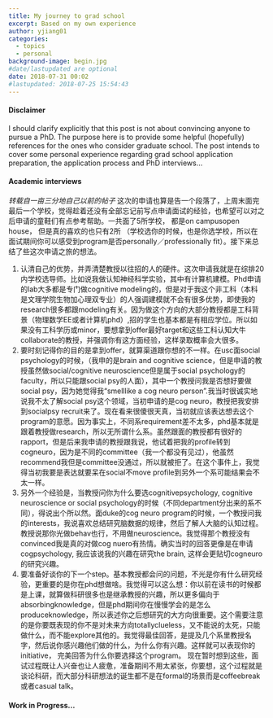 ```yaml
---
title: My journey to grad school 
excerpt: Based on my own experience
author: yjiang01
categories:
  - topics
  - personal
background-image: begin.jpg
#date/lastupdated are optional
date: 2018-07-31 00:02
#lastupdated: 2018-07-25 15:54:43
---
```


#### Disclaimer

I should clarify explicitly that this post is not about convincing anyone to pursue a PhD. The purpose here is to provide some helpful (hopefully) references for the ones who consider graduate school. The post intends to cover some personal experience regarding grad school application preparation, the application process and PhD interviews...

#### Academic interviews

*转载自一亩三分地自己以前的帖子*
这次的申请也算是告一个段落了，上周末面完最后一个学校，觉得趁着还没有全部忘记前写点申请面试的经验，也希望可以对之后申请的童鞋们有点参考帮助。一共面了5所学校， 都是on campusopen house， 但是真的喜欢的也只有2所 （学校选你的时候，也是你选学校，所以在面试期间你可以感受到program是否personally／professionally fit）。接下来总结了些这次申请之旅的想法。
1.    认清自己的优势，并弄清楚教授以往招的人的硬件。这次申请我就是在综排20内学校选导师。比如说我做认知神经科学实验，其中有计算机建模。Phd申请的lab大多都是专门做cognitive modeling的，但是对于我这个非工科（本科是文理学院生物加心理双专业）的人强调建模就不会有很多优势，即使我的research很多都跟modeling有关。因为做这个方向的大部分教授都是工科背景（物理数学EE或者计算机phd）,招的学生也基本都是有相应学位。所以如果没有工科学历或minor，要想拿到offer最好target和这些工科认知大牛collaborate的教授，并强调你有这方面经验，这样录取概率会大很多。
2.    要时刻记得你的目的是拿到offer，就算渠道跟你想的不一样。在usc面social psychology的时候，（我申的是brain and cognitive science，但是申请的教授虽然做social/cognitive neuroscience但是属于social psychology的faculty，所以只能跟social psy的人面），其中一个教授问我是否想好要做social psy，因为她觉得我“smelllike a cog neuro person”.我当时很诚实地说我不太了解social psy这个领域，当初申请的是cog neuro，教授把我安排到socialpsy recruit来了。现在看来很傻很天真，当初就应该表达想去这个program的意愿。因为事实上，不同系requirement差不太多，phd基本就是跟着教授做research，所以无所谓什么系。虽然跟面的教授都有很好的rapport，但是后来我申请的教授跟我说，他试着把我的profile转到cogneuro，因为是不同的committee（我一个都没有见过），他虽然recommend我但是committee没通过，所以就被拒了。在这个事件上，我觉得当初我要是表达就要呆在social不move profile到另外一个系可能结果会不太一样。
3.    另外一个经验是，当教授问你为什么要选cognitivepsychology, cognitive neuroscience or social psychology的时候（不同department分出来的系不同），得说出个所以然。面duke的cog neuro program的时候，一个教授问我的interests，我说喜欢总结研究脑数据的规律，然后了解人大脑的认知过程。教授说那你光做behav也行，不用做neuroscience。我觉得那个教授没有convinced我是真的对做cog nuero有热情。确实当时的回答更像是在申请cogpsychology, 我应该说我的兴趣在研究the brain, 这样会更贴切cogneuro的研究兴趣。
4.    要准备好谈你的下一个step。基本教授都会问的问题，不光是你有什么研究经验，更重要的是你在phd想做啥。我觉得可以这么想：你以前在读书的时候都是上课，就算做科研很多也是继承教授的兴趣，所以更多偏向于absorbingknowledge，但是phd期间你在慢慢学会的是怎么produceknowledge，所以表述你之后想研究的大方向很重要。这个需要注意的是你要既表现的你不是对未来方向totallyclueless，又不能说的太死，只能做什么，而不能explore其他的。我觉得最佳回答，是提及几个系里教授名字，然后说你感兴趣他们做的什么，为什么你有兴趣。这样就可以表现你的initiative， 完美回答为什么你要选择这个program。
现在暂时想到这些，面试过程既让人兴奋也让人疲惫，准备期间不用太紧张，你要想，这个过程就是谈论科研，而大部分科研想法的诞生都不是在formal的场景而是coffeebreak或者casual talk。

#### Work in Progress...
